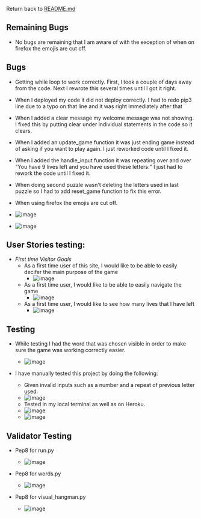 Return back to [README.md](README.md)

## Remaining Bugs
- No bugs are remaining that I am aware of with the exception of when on firefox the emojis are cut off.

## Bugs
- Getting while loop to work correctly. First, I took a couple of days away from the code. Next I rewrote this several times until I got it right.

- When I deployed my code it did not deploy correctly.  I had to redo pip3 line due to a typo on that line and it was right immediately after that

- When I added a clear message my welcome message was not showing.  I fixed this by putting clear under individual statements in the code so it clears.

- When I added an update_game function it was just ending game instead of asking if you want to play again.  I just reworked code until I fixed it.

- When I added the handle_input function it was repeating over and over "You have 9 lives left and you have used these letters:"  I just had to rework the code until I fixed it. 

- When doing second puzzle wasn't deleting the letters used in last puzzle so I had to add reset_game function to fix this error.

- When using firefox the emojis are cut off.
- ![image](testing/testing_firefox.jpg)
- ![image](testing/testing_skull.jpg)

## User Stories testing:
- _First time Visitor Goals_
  - As a first time user of this site, I would like to be able to easily decifer the main purpose of the game
    - ![image](testing/testing_story1.png)
  - As a first time user, I would like to be able to easily navigate the game
    - ![image](testing/testing_heroku.png)
  - As a first time user, I would like to see how many lives that I have left
    - ![image](testing/start_of_hangman.jpg)


## Testing

- While testing I had the word that was chosen visible in order to make sure the game was working correctly easier.
    - ![image](testing/testing_story1.png)

- I have manually tested this project by doing the following:
    - Given invalid inputs such as a number and a repeat of previous letter used.
    - ![image](testing/notvalidletter.jpg)
    - Tested in my local terminal as well as on Heroku.
    - ![image](testing/testing_gitpod.jpg)
    - ![image](testing/testing_heroku.jpg)


## Validator Testing
-  Pep8 for run.py
     - ![image](testing/pep8.png)

-  Pep8 for words.py
     - ![image](testing/testing_pep8_words.py.jpg)

-  Pep8 for visual_hangman.py
     - ![image](testing/testing_pep8_visual_hangman.png)